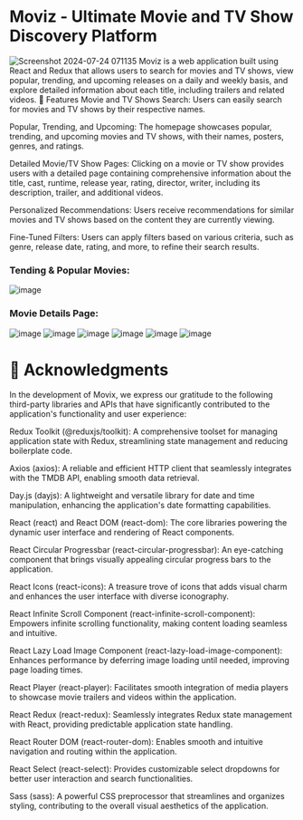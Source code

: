 # Moviz - Ultimate Movie and TV Show Discovery Platform
![Screenshot 2024-07-24 071135](https://github.com/user-attachments/assets/3bcb3925-eec3-4acd-be1c-ed76258f1b30)
Moviz is a web application built using React and Redux that allows users to search for movies and TV shows, view popular, trending, and upcoming releases on a daily and weekly basis, and explore detailed information about each title, including trailers and related videos.
📝 Features
Movie and TV Shows Search: Users can easily search for movies and TV shows by their respective names.

Popular, Trending, and Upcoming: The homepage showcases popular, trending, and upcoming movies and TV shows, with their names, posters, genres, and ratings.

Detailed Movie/TV Show Pages: Clicking on a movie or TV show provides users with a detailed page containing comprehensive information about the title, cast, runtime, release year, rating, director, writer, including its description, trailer, and additional videos.

Personalized Recommendations: Users receive recommendations for similar movies and TV shows based on the content they are currently viewing.

Fine-Tuned Filters: Users can apply filters based on various criteria, such as genre, release date, rating, and more, to refine their search results.

### Tending & Popular Movies:
![image](https://github.com/user-attachments/assets/060fc28d-3af7-4b23-9dd8-99449b5bf203)
### Movie Details Page:
![image](https://github.com/user-attachments/assets/d9f33776-5c1d-471d-958a-d53301b54fbe)
![image](https://github.com/user-attachments/assets/a427c26b-6998-4bc4-9050-09d3a092176a)
![image](https://github.com/user-attachments/assets/cca9c0bf-5394-4d7a-95cd-afe7c90f2874)
![image](https://github.com/user-attachments/assets/9b91e2b0-8bee-4faf-a3a2-e45849e76013)
![image](https://github.com/user-attachments/assets/30ea84df-c0ff-4504-8974-d8232a33d1cb)
![image](https://github.com/user-attachments/assets/cfe3edcf-6383-4afb-ac8c-f1b04c97a773)
# 🙏 Acknowledgments
In the development of Movix, we express our gratitude to the following third-party libraries and APIs that have significantly contributed to the application's functionality and user experience:

Redux Toolkit (@reduxjs/toolkit): A comprehensive toolset for managing application state with Redux, streamlining state management and reducing boilerplate code.

Axios (axios): A reliable and efficient HTTP client that seamlessly integrates with the TMDB API, enabling smooth data retrieval.

Day.js (dayjs): A lightweight and versatile library for date and time manipulation, enhancing the application's date formatting capabilities.

React (react) and React DOM (react-dom): The core libraries powering the dynamic user interface and rendering of React components.

React Circular Progressbar (react-circular-progressbar): An eye-catching component that brings visually appealing circular progress bars to the application.

React Icons (react-icons): A treasure trove of icons that adds visual charm and enhances the user interface with diverse iconography.

React Infinite Scroll Component (react-infinite-scroll-component): Empowers infinite scrolling functionality, making content loading seamless and intuitive.

React Lazy Load Image Component (react-lazy-load-image-component): Enhances performance by deferring image loading until needed, improving page loading times.

React Player (react-player): Facilitates smooth integration of media players to showcase movie trailers and videos within the application.

React Redux (react-redux): Seamlessly integrates Redux state management with React, providing predictable application state handling.

React Router DOM (react-router-dom): Enables smooth and intuitive navigation and routing within the application.

React Select (react-select): Provides customizable select dropdowns for better user interaction and search functionalities.

Sass (sass): A powerful CSS preprocessor that streamlines and organizes styling, contributing to the overall visual aesthetics of the application.






